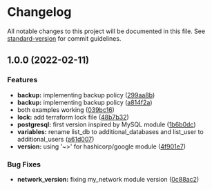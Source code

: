 # Changelog

All notable changes to this project will be documented in this file. See [standard-version](https://github.com/conventional-changelog/standard-version) for commit guidelines.

## 1.0.0 (2022-02-11)


### Features

* **backup:** implementing backup policy ([299aa8b](https://github.com/padok-team/terraform-google-cloudsql-postgresql/commit/299aa8b12f76d5f64d152d5d3f298862dc0f5208))
* **backup:** implementing backup policy ([a814f2a](https://github.com/padok-team/terraform-google-cloudsql-postgresql/commit/a814f2a4b75b44f2371e5ed3f7165384bada9121))
* both examples working ([039bc16](https://github.com/padok-team/terraform-google-cloudsql-postgresql/commit/039bc16e5222661a3a1b809d25d04b489b7f7bd6))
* **lock:** add terraform lock file ([48b7b32](https://github.com/padok-team/terraform-google-cloudsql-postgresql/commit/48b7b32cd22f7c856e7df02fe5415bd96f21390c))
* **postgresql:** first version inspired by MySQL module ([1b6b0dc](https://github.com/padok-team/terraform-google-cloudsql-postgresql/commit/1b6b0dcf0e78dcbbe86b56357ad72b388869d2e8))
* **variables:** rename list_db to additional_databases and list_user to additional_users ([a61d007](https://github.com/padok-team/terraform-google-cloudsql-postgresql/commit/a61d00749bc1fcc44ec134750cdf9f421443f7f9))
* **version:** using '~>' for hashicorp/google module ([4f901e7](https://github.com/padok-team/terraform-google-cloudsql-postgresql/commit/4f901e7fe5eb71c8b58c73a6e07cef5931f2bdfa))


### Bug Fixes

* **network_version:** fixing my_network module version ([0c88ac2](https://github.com/padok-team/terraform-google-cloudsql-postgresql/commit/0c88ac2b06ad1009a698491e91ac71d2014dd913))
